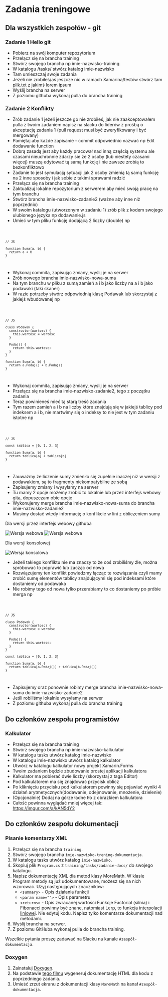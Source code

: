# Zadania treningowe

## Dla wszystkich zespołów - git

### Zadanie 1 Hello git

- Pobierz na swój komputer repozytorium
- Przełącz się na brancha training
- Stwórz swojego brancha np imie-nazwisko-training
- W katalogu /tasks/ stwórz katalog imie-nazwisko
- Tam umieszczaj swoje zadania
- Jeżeli nie zrobiłeś/aś jeszcze nic w ramach Xamarina/testów stwórz tam plik.txt z jakimś lorem ipsum
- Wyślij brancha na serwer
- Z poziomu githuba wykonaj pulla do brancha training

### Zadanie 2 Konflikty

- Zrób zadanie 1 jeżeli jeszcze go nie zrobiłeś, jak nie zaakceptowałem pulla z twoim zadaniem napisz na slacku do liderów z prośbą o akceptację zadania 1 (pull request musi być zweryfikowany i być mergowany)
- Pamiętaj aby każde zapisanie - commit odpowiednio nazwać np Edit dodawanie function
- Dobrą zasadą jest aby każdy pracował nad inną częścią systemu ale czasami nieuchronnie zdarzy sie że 2 osoby (lub niestety czasami więcej) muszą edytować tą samą funkcję i nie zawsze zrobią to bezkonfliktowo
- Zadanie to jest symulacją sytuacji jak 2 osoby zmienią tą samą funkcję na 2 inne sposoby i jak sobie z takimi sprawami radzić
- Przełącz się na brancha training
- Zaktualizuj lokalne repozytorium z serwerem aby mieć swoją pracę na tym branchu
- Stwórz brancha imie-nazwisko-zadanie2 (ważne aby inne niż poprzednio)
- W swoim katalogu (utworzonym w zadaniu 1) zrób plik z kodem swojego ulubionego języka np dodawanie.js
- Umieć w tym pliku funkcję dodającą 2 liczby (double) np

<code>

    // JS

    function Suma(a, b) {
      return a + b
    }

</code>

- Wykonaj commita, zapisując zmiany, wyślij je na serwer
- Zrób nowego brancha imie-nazwisko-nowa-suma
- Na tym branchu w pliku z sumą zamień a i b jako liczby na a i b jako podawaki (taki skaner)
- W razie potrzeby stwórz odpowiednią klasę Podawak lub skorzystaj z jakiejś wbudowanej np

<code>

    // JS

    class Podawak {
      constructor(wartosc) {
        this.wartosc = wartosc
      }

      Podaj() {
        return this.wartosc;
      }
    }

    function Suma(a, b) {
      return a.Podaj() + b.Podaj()
    }

</code>

- Wykonaj commita, zapisując zmiany, wyslij je na serwer
- Przełącz się na brancha imie-nazwisko-zadanie2, tego z początku zadania
- Teraz powinieneś mieć tą starą treść zadania
- Tym razem zamień a i b na liczby które znajdują się w jakiejś tablicy pod indeksem a i b, nie martwimy się o indeksy to nie jest w tym zadaniu istotne np

<code>

    // JS

    const tablica = [0, 1, 2, 3]

    function Suma(a, b) {
      return tablica[a] + tablica[b]
    }

</code>

- Zauważmy że liczenie sumy zmieniło się zupełnie inaczej niż w wersji z podawakiem, są to fragmenty niekompatybilne ze sobą
- Zapisujemy zmiany i wysyłamy na serwer
- Tu mamy 2 opcje możemy zrobić to lokalnie lub przez interfejs webowy gita, dopuszczam obie opcje
- Wykonujemy merge brancha imie-nazwisko-nowa-suma do brancha imie-nazwisko-zadanie2
- Musimy dostać wtedy informację o konflikcie w lini z obliczeniem sumy

Dla wersji przez interfejs webowy githuba

![Wersja webowa](./img/konflikt-1.png)
![Wersja webowa](./img/konflikt-1-2.png)

Dla wersji konsolowej

![Wersja konsolowa](./img/konflikt-2.png)

- Jeżeli takiego konfliktu nie ma znaczy to że coś zrobiliśmy źle, można spróbować to poprawić lub zacząć od nowa
- Rozwiązujemy ten konflikt powiedzmy łącząc te rozwiązania czyli mamy zrobić sumę elementów tablicy znajdującymi się pod indeksami które dostaniemy od podawaka
- Nie robimy tego od nowa tylko przerabiamy to co dostaniemy po próbie merga np

<code>

    // JS

    class Podawak {
      constructor(wartosc) {
        this.wartosc = wartosc
      }

      Podaj() {
        return this.wartosc;
      }
    }

    const tablica = [0, 1, 2, 3]

    function Suma(a, b) {
      return tablica[a.Podaj()] + tablica[b.Podaj()]
    }
  
</code>

- Zapisujemy oraz ponownie robimy merge brancha imie-nazwisko-nowa-suma do imie-nazwisko-zadanie2
- Jeśli robiliśmy lokalnie wysyłamy na serwer
- Z poziomu githuba wykonaj pulla do brancha training

## Do członków zespołu programistów

### Kalkulator

- Przełącz się na brancha training
- Stwórz swojego brancha np imie-nazwisko-kalkulator
- W katalogu tasks utwórz katalog imie-nazwisko
- W katalogu imie-nazwisko utwórz katalog kalkulator
- Utwórz w katalogu kalkulator nowy projekt Xamarin.Forms
- Twoim zadaniem będzie zbudowanie prostej aplikacji kalkulatora
- Kalkulator ma pobierać dwie liczby (skorzystaj z taga Editor)
- Pod kalkulatorem ma się znajdować przycisk oblicz
- Po kliknięciu przycisku pod kalkulatorem powinny się pojawiać wyniki 4 działań arytmetycznych(dodawanie, odejmowanie, mnożenie, dzielenie)
- (Opcjonalnie) Dodaj na górze ładne tło z obrazkiem kalkulatora
- Całość powinna wyglądać mniej więcej tak: https://imgur.com/a/kAN5dY2


## Do członków zespołu dokumentacji

### Pisanie komentarzy XML

1. Przełącz się na brancha `training`.
2. Stwórz swojego brancha `imie-nazwisko-trening-dokumentacja`.
3. W katalogu tasks utwórz katalog `imie-nazwisko`.
4. Skopiuj plik `Program.cs` z `training/tasks/zadanie-docs/` do swojego katalogu.
5. Napisz dokumentację XML dla metod klasy MoreMath. W klasie Program metody są już udokumentowane, możesz się na nich wzorować.
Użyj następujących znaczników:
	* `<summary>` - Opis działania funkcji
	* `<param name="">` - Opis parametru
	* `<returns>` - Opis zwracanej wartości
Funkcje Factorial (silnia) i Fibonacci powinny być znane, natomiast Lerp, to funkcja [interpolacji liniowej](https://pl.wikipedia.org/wiki/Interpolacja_liniowa).
Nie edytuj kodu. Napisz tylko komentarze dokumentacji nad metodami.
6. Wyślij brancha na serwer.
7. Z poziomu GitHuba wykonaj pulla do brancha training.

Wszelkie pytania proszę zadawać na Slacku na kanale `#zespół-dokumentacja`.

### Doxygen
1. Zainstaluj [Doxygen](http://www.doxygen.nl/download.html).
2. Na podstawie [tego filmu](https://youtu.be/-V_vHZPOZfY) wygeneruj dokumentację HTML dla kodu z poprzedniego zadania.
3. Umieść zrzut ekranu z dokumentacji klasy `MoreMath` na kanał `#zespół-dokumentacja`.